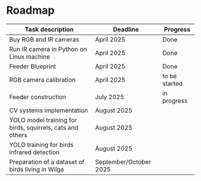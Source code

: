 # Roadmap

| Task description    | Deadline  | Progress |
|-----|-----|-----|
| Buy RGB and IR cameras | April 2025 | Done |
| Run IR camera in Python on Linux machine| April 2025 | Done |
| Feeder Blueprint | April 2025 | Done |
| RGB camera calibration | April 2025 | to be started |
| Feeder construction | July 2025 | in progress |
| CV systems implementation | August 2025 | |
| YOLO model training for birds, squirrels, cats and others | August 2025 ||
| YOLO training for birds infrared detection | August 2025 ||
| Preparation of a dataset of birds living in Wilga | September/October 2025 ||
